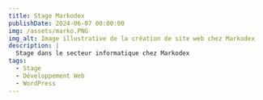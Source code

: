 ```yaml
---
title: Stage Markodex
publishDate: 2024-06-07 00:00:00
img: /assets/marko.PNG
img_alt: Image illustrative de la création de site web chez Markodex
description: |
  Stage dans le secteur informatique chez Markodex
tags:
  - Stage
  - Développement Web
  - WordPress
---
```


<div class="container">
  <div class="section hidden">
    <h2 class="titre-section-reduit">Contexte</h2>
    <p>J'ai effectué mon stage chez Markodex, une entreprise spécialisée dans les solutions de marquage industriel. L'objectif principal de ce stage était de développer un site web en utilisant WordPress, tout en me familiarisant avec les différentes technologies et méthodologies de développement web utilisées par l'entreprise.</p>
    <div class="info-encadre">
      <h5>Informations sur l'entreprise :</h5>
      <p><strong>Nom :</strong> Markodex</p>
      <p><strong>Spécialisation :</strong> Solutions de marquage industriel, étiquetage et traçabilité</p>
      <p><strong>Localisation :</strong> Ezanville, France</p>
    </div>
  </div>
</div>

<div class="section hidden">
  <h2 class="texte-reduit">Markodex</h2>
  <h5>1. Historique de l'entreprise</h5>
  <p>Fondée en 2010, Markodex s'est rapidement imposée comme un acteur majeur dans le domaine des solutions de marquage industriel. L'entreprise propose une large gamme de produits incluant des imprimantes à jet d'encre, des étiqueteuses et des solutions de traçabilité pour divers secteurs industriels.</p>

  <h5>2. Les activités de l'entreprise aujourd'hui</h5>
  <p>Markodex offre des solutions complètes de marquage industriel et d'étiquetage, notamment des imprimantes à jet d'encre, des étiqueteuses automatiques et des consommables. L'entreprise se distingue par la fiabilité et l'innovation de ses produits, garantissant une traçabilité et un codage efficaces des emballages et des produits.</p>

  <h5>3. Situation actuelle de l'entreprise</h5>
  <p>Markodex continue de croître et d'innover dans le domaine du marquage industriel. Avec une équipe de professionnels dévoués, l'entreprise est reconnue pour sa capacité à fournir des solutions sur mesure et à répondre aux besoins spécifiques de ses clients dans différents secteurs industriels.</p>
</div>

<div class="section hidden">
  <h1 class="texte-reduit">Mission</h1>
  <p class="content">
    Durant ce stage, mes missions incluaient :
    <ul>
      <li>Analyse des besoins des clients et définition des spécifications techniques pour le site web</li>
      <li>Développement et intégration de thèmes et plugins WordPress</li>
      <li>Optimisation SEO et mise en place des bonnes pratiques de référencement</li>
      <li>Tests et débogage du site web pour assurer sa fonctionnalité et sa performance</li>
    </ul>
  </p>
</div>

</div>

<div class="section hidden">
  <h2 class="titre-section-reduit">Documents du projet</h2>
  <p>Ci-dessous, les documents relatifs à ce stage à télécharger ou consulter :</p>

  <h2 class="titre-section-reduit2">Attestation de stage</h2>
  <ul>
    <li><a href="/assets/attestation_markodex.pdf" target="_blank">Télécharger l'attestation</a></li>
  </ul>

  <h2 class="titre-section-reduit2">Bilan de stage</h2>
  <ul>
    <li><a href="/assets/bilan_markodex.pdf" target="_blank">Télécharger le bilan de stage</a></li>
  </ul>
</div>

<style>
  .texte-reduit {
    font-size: 25px; /* Ajustez cette valeur selon vos besoins */
  }
  .container {
    display: flex;
    flex-direction: column;
    align-items: center;
  }
  .section {
    width: 100%;
    max-width: 800px;
    margin: 10px 0;
    opacity: 0;
    transform: translateY(20px);
    transition: opacity 0.6s ease-out, transform 0.6s ease-out;
  }
  .section.show {
    opacity: 1;
    transform: translateY(0);
  }
  .section img {
    width: 100%;
    max-width: 600px; /* Ajustez selon la largeur maximale désirée pour les images */
    margin: 20px auto; /* Centrer l'image */
  }
  .texte-reduit {
    margin-bottom: 15px; /* Réduit l'espace sous le titre pour une meilleure cohérence visuelle */
  }
  .content {
    margin-bottom: 10px; /* Contrôle l'espace autour du paragraphe pour un meilleur rendu */
  }
  .titre-section-reduit {
    font-size: 25px; /* Taille de la police spécifiquement réduite pour ce titre */
  }
  .titre-section-reduit2 {
    font-size: 15px; /* Taille de la police spécifiquement réduite pour ce titre */
  }
  .info-encadre {
    border: 1px solid #ccc;
    padding: 10px;
    background-color: #f9f9f9;
    margin: 20px 0; /* Espacement au-dessus et en dessous de l'encadré */
    width: 100%;
    max-width: 600px;
  }
  .info-encadre h2 {
    margin-top: 0;
  }
  .hidden {
    opacity: 0;
    transform: translateY(20px);
    transition: opacity 0.6s ease-out, transform 0.6s ease-out;
  }
  .show {
    opacity: 1;
    transform: translateY(0);
  }
</style>

<script>
  document.addEventListener("DOMContentLoaded", function() {
    const sections = document.querySelectorAll('.section');

    const observer = new IntersectionObserver(entries => {
      entries.forEach(entry => {
        if (entry.isIntersecting) {
          entry.target.classList.add('show');
          observer.unobserve(entry.target);
        }
      });
    }, {
      threshold: 0.1
    });

    sections.forEach(section => {
      observer.observe(section);
    });
  });
</script>
